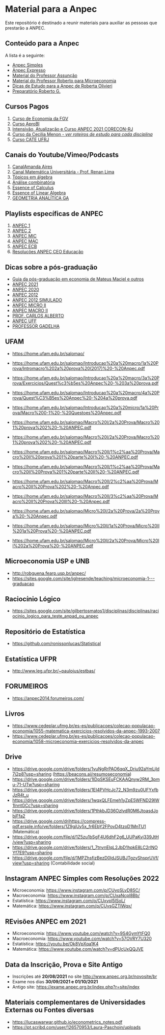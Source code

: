 # Material para a Anpec

Este repositório é destinado a reunir materiais para auxiliar as pessoas que prestarão a ANPEC.

## Conteúdo para a Anpec

A lista é a seguinte:

* [Anpec Simples](http://anpecsimples.com.br/index.php/provas-anpec-resolvidas/)
* [Anpec Expresso](https://anpecexpresso.com/materiais/)
* [Material do Professor Assunção](https://www.acjassumpcao.com/)
* [Material do Professor Roberto para Microeconomia](http://robguena.fearp.usp.br/anpec/)
* [Dicas de Estudo para a Anpec de Roberta Olivieri](https://github.com/marcelogelati/material-anpec/blob/master/ANPEC%20Dicas.pdf)
* [Preparatório Roberto G.](http://robguena.fearp.usp.br/anpec/)

## Cursos Pagos

1. [Curso de Economia da FGV](https://epge.fgv.br)
1. [Curso AproBI](https://aprobi.com.br/)
2. [Intensivão, Atualização e Curso ANPEC 2021 CORECON-RJ](http://www.corecon-rj.org.br/lista_cursos.php?t=A)
3. [Curso da Cecilia Menon - *ver roteiros de estudo para cada disciplina*](https://cursoanpec.com.br/completo2021)
4. [Curso CATE UFRJ](http://www.cursocate.com.br/)

## Canais do Youtube/Vimeo/Podcasts

1. [CanalAmanda Aires ](https://www.youtube.com/watch?v=Y57R45eOdOI&t=8s)
1. [Canal Matemática Universitária - Prof. Renan Lima](https://www.youtube.com/channel/UC6TTtp9Hdx7GUz0OjrVg1_Q)
2. [Tópicos em álgebra](https://www.youtube.com/playlist?list=PLEfwqyY2ox858I4pyFQas8vqz4Vc7eTju)
3. [Análise combinatória](https://www.youtube.com/playlist?list=PLEfwqyY2ox84rxG6UCawQVeRl8V9NGnur)
4. [Essence of Calculus](https://www.youtube.com/playlist?list=PLZHQObOWTQDMsr9K-rj53DwVRMYO3t5Yr)
5. [Essence of Linear Algebra](https://www.youtube.com/playlist?list=PLZHQObOWTQDPD3MizzM2xVFitgF8hE_ab)
6. [GEOMETRIA ANALÍTICA GA](https://www.youtube.com/playlist?list=PLEfwqyY2ox858XssXB_f-Jx42fgTb0Vsn)


## Playlists específicas de ANPEC

1. [ANPEC 1  ](https://www.youtube.com/watch?v=EN4CeC_RC9Q&list=PLexZBks2aFAOKkHZV9-zzYDKfN973FnvD)
1. [ANPEC 2  ](https://www.youtube.com/watch?v=JBdhfplMQGk&list=PL0Og0j_FrtzO2vSdSiiXDm3gHqn44jO9A)
1. [ANPEC MIC](https://www.youtube.com/watch?v=YWTspnHXH5o&list=PLsO6cmxm450euIof8VmnRxXqGOpI0N9NC)
1. [ANPEC MAC](https://www.youtube.com/watch?v=JBdhfplMQGk&list=PL3qwlgQF8TsVHQkhc-OcD5QSvFWmJUeWq)
1. [ANPEC ECB](https://www.youtube.com/watch?v=MsReU-FNqdE&list=PL3qwlgQF8TsVuFnjplNB-ZhWgpP3YF9tV)
1. [Resoluções ANPEC CEO Educação](https://www.youtube.com/playlist?list=PLacmIjfJa2UvXdJUgwq5zOToNS7JtVvJh)

## Dicas sobre a pós-graduação

* [Guia da pós-graduação em economia de Mateus Maciel e outros](https://www.dropbox.com/sh/07fejkxd569fry9/AADO4KW4LXOHJfQihxFbAT2ba?dl=0)
* [ANPEC 2021](https://www.lncc.br/~alm/cursos/anpec21/anpec.pdf)
* [ANPEC 2020](https://www.lncc.br/~alm/cursos/anpec20/anpec.pdf)
* [ANPEC 2012](https://www.lncc.br/~alm/cursos/anpec12/anpec.pdf)
* [ANPEC 2012 SIMULADO](https://www.lncc.br/~alm/cursos/anpec12/simulado-sol.pdf)
* [ANPEC MICRO II](https://home.ufam.edu.br/salomao/Micro%20II/2a%20Prova/Micro%20II%202a%20Prova%20-%20ANPEC.pdf)
* [ANPEC MACRO II](https://home.ufam.edu.br/salomao/Macro%20II/2%C2%AA%20Prova/Macro%20II%20Prova%202%20-%20Anpec.pdf)
* [PROF. CARLOS ALBERTO](http://www.carlosalberto.pro.br/arquivos/ppm3215.pdf)
* [ANPEC UFF](https://www.professores.uff.br/anamluz/wp-content/uploads/sites/36/2017/08/Lista_anpec.pdf)
* [PROFESSOR GADELHA](https://srbgadelha.files.wordpress.com/2010/12/16-crescimento-a-longo-prazo.pdf)

## UFAM

* https://home.ufam.edu.br/salomao/    

* https://home.ufam.edu.br/salomao/Introducao%20a%20macro/1a%20Prova/Intromacro%202a%20prova%20(2017)%20-%20Anpec.pdf  
* https://home.ufam.edu.br/salomao/Introducao%20a%20macro/3a%20Prova/Exercicios/Quest%c3%b5es%20Anpec%20-%203a%20prova.pdf    
* https://home.ufam.edu.br/salomao/Introducao%20a%20macro/4a%20Prova/Quest%C3%B5es%20Anpec%20-%204a%20prova.pdf  

* https://home.ufam.edu.br/salomao/Introducao%20a%20micro/1a%20Prova/Macro%200-1%20-%20Questoes%20Anpec.pdf  


* https://home.ufam.edu.br/salomao/Macro%20I/2a%20Prova/Macro%201%20prova%202%20-%20ANPEC.pdf  
* https://home.ufam.edu.br/salomao/Macro%20I/2a%20Prova/Macro%201%20prova%202%20-%20ANPEC.pdf  
* https://home.ufam.edu.br/salomao/Macro%20II/1%c2%aa%20Prova/Macro%20II%20prova%201%20parte%20I%20-%20ANPEC.pdf  
* https://home.ufam.edu.br/salomao/Macro%20II/1%c2%aa%20Prova/Macro%20II%20Prova%201%20parte%20II%20-%20ANPEC.pdf  
* https://home.ufam.edu.br/salomao/Macro%20II/2%c2%aa%20Prova/Macro%20II%20Prova%202%20-%20Anpec.pdf  
* https://home.ufam.edu.br/salomao/Macro%20II/3%c2%aa%20Prova/Macro%20II%20Prova%20III%20-%20Anpec.pdf  

* https://home.ufam.edu.br/salomao/Micro%20I/2a%20Prova/2a%20Prova%20-%20Anpec.pdf  
* https://home.ufam.edu.br/salomao/Micro%20II/1a%20Prova/Micro%20II%201a%20Prova%20-%20ANPEC.pdf  
* https://home.ufam.edu.br/salomao/Micro%20II/2a%20Prova/Micro%20II%202a%20Prova%20-%20ANPEC.pdf  

## Microeconomia USP e UNB

- http://robguena.fearp.usp.br/anpec/  
- https://sites.google.com/site/jglresende/teaching/microeconomia-1---graduacao

## Raciocínio Lógico

- https://sites.google.com/site/gilbertosmatos1/disciplinas/disciplinas/raciocinio_logico_para_teste_anpad_ou_anpec

## Repositório de Estatística

 - https://github.com/ronissonlucas/Statistical

## Estatística UFPR

- http://www.leg.ufpr.br/~paulojus/estbas/

## FORUMEIROS

- https://anpec2014.forumeiros.com/


## Livros

- https://www.cedeplar.ufmg.br/es-es/publicacoes/colecao-populacao-economia/1055-matematica-exercicios-resolvidos-da-anpec-1993-2007
- https://www.cedeplar.ufmg.br/es-es/publicacoes/colecao-populacao-economia/1058-microeconomia-exercicios-resolvidos-da-anpec

## Drive

- https://drive.google.com/drive/folders/1vuNgRrPAO6qqX_Driu92aYmLjId7i2p8?usp=sharing  (https://beacons.ai/resumoseconomia)  
- https://drive.google.com/drive/folders/1IDpSKSEuFCKAAQnyw2RM_3pmu-71-UTw?usp=sharing
- https://drive.google.com/drive/folders/1EI4PVHcJc72_N3m9zu0UFYxfbJzR4t_u
- https://drive.google.com/drive/folders/1wqxQLFEmeh1yZpE5WFND29lW1InntGCc?usp=sharing
- https://drive.google.com/drive/folders/1PthkbJD36OzlvdR0M6JtoasdJobjFfa2
- https://drive.google.com/drihttps://compress-pdf.ersple.info/ve/folders/1Z9gjUy5x_fr6EbY2FPovD4tzoD1MnTU1    (Matemática)
- https://drive.google.com/file/d/1Z5zu1bSgF4U6dhF2g6_UUPaKyj339JtH/view?usp=sharing
- https://drive.google.com/drive/folders/1_7tnvnElqL2JbD1hpkE8LC2rlNOYf7E9?usp=sharing
- https://drive.google.com/file/d/1MPZhsfizBezD0IdJSUBJTgzvShsprUVf/view?usp=sharing (Contabilidade social)

## Instagram ANPEC Simples com Resoluções 2022

* Microeconomia: https://www.instagram.com/p/CUvoSLvD8SC/  
* Macroeconomia: https://www.instagram.com/p/CUxaNcpl8Bb/  
* Estatística: https://www.instagram.com/p/CUxvpl5lSoL/  
* Matemática: https://www.instagram.com/p/CUvsGZTlWqx/  

## REvisões ANPEC em 2021

* Microeconomia: https://www.youtube.com/watch?v=9S4GymYtFQ0
* Macroeconomia: https://www.youtube.com/watch?v=57OVRY7U320
* Estatística: https://youtu.be/Ok8VpXqa1K4
* Matemática: https://www.youtube.com/watch?v=dPUcUxQQJVE

## Data da Inscrição, Prova e Site Antigo

* Inscrições até **20/08/2021** no site http://www.anpec.org.br/novosite/br
* Exame nos dias **30/09/2021 e 01/10/2021**
* Antigo site: https://exame.anpec.org.br/index.php?r=site/index

## Materiais complementares de Universidades Externas ou Fontes diversas

* https://lucaswarwar.github.io/econometrics_notes.pdf
* https://pt.scribd.com/user/126570953/Laura-Paschoin/uploads
